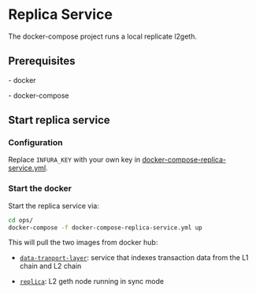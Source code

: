 # Replica Service

The docker-compose project runs a local replicate l2geth.

## Prerequisites

\- docker

\- docker-compose

## Start replica service

### Configuration

Replace `INFURA_KEY` with your own key in [docker-compose-replica-service.yml](./docker-compose-replica-service.yml).

### Start the docker

Start the replica service via:

```bash
cd ops/
docker-compose -f docker-compose-replica-service.yml up
```

This will pull the two images from docker hub:

* [`data-tranport-layer`](https://hub.docker.com/layers/156092207/omgx/data-transport-layer/production-v1/images/sha256-07d4415aab46863b8c7996c1c40f6221f3ac3f697485ccc262a3a6f0478aa4fb?context=explore): service that indexes transaction data from the L1 chain and L2 chain

* [`replica`](https://hub.docker.com/layers/157390249/omgx/replica/production-v1/images/sha256-fc85c0db75352a911f49ba44372e087e54bd7123963f83a11084939f75581b37?context=explore): L2 geth node running in sync mode